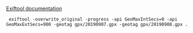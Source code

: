 [Exiftool documentation](https://sno.phy.queensu.ca/~phil/exiftool/geotag.html)

```
 exiftool -overwrite_original -progress -api GeoMaxIntSecs=0 -api GeoMaxExtSecs=900 -geotag gpx/20190907.gpx -geotag gpx/20190908.gpx .
```

